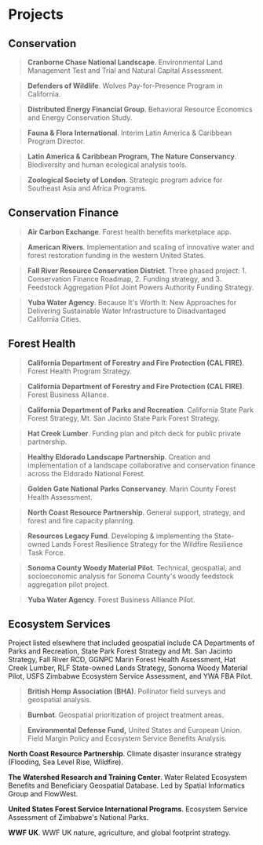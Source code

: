 # Projects

## Conservation
> **Cranborne Chase National Landscape**. Environmental Land Management Test and Trial and Natural Capital Assessment.  
  
> **Defenders of Wildlife**. Wolves Pay-for-Presence Program in California. 

> **Distributed Energy Financial Group**. Behavioral Resource Economics and Energy Conservation Study.  

> **Fauna & Flora International**. Interim Latin America & Caribbean Program Director.  

> **Latin America & Caribbean Program, The Nature Conservancy**. Biodiversity and human ecological analysis tools.

> **Zoological Society of London**. Strategic program advice for Southeast Asia and Africa Programs.

## Conservation Finance
> **Air Carbon Exchange**. Forest health benefits marketplace app.  
  
> **American Rivers**. Implementation and scaling of innovative water and forest restoration funding in the western United States.  

> **Fall River Resource Conservation District**. Three phased project: 1. Conservation Finance Roadmap, 2. Funding strategy, and 3. Feedstock Aggregation Pilot Joint Powers Authority Funding Strategy. 

> **Yuba Water Agency**. Because It's Worth It: New Approaches for Delivering Sustainable Water Infrastructure to Disadvantaged California Cities. 

## Forest Health
> **California Department of Forestry and Fire Protection (CAL FIRE)**. Forest Health Program Strategy.  

> **California Department of Forestry and Fire Protection (CAL FIRE)**. Forest Business Alliance.  
  
> **California Department of Parks and Recreation**. California State Park Forest Strategy, Mt. San Jacinto State Park Forest Strategy. 

> **Hat Creek Lumber**. Funding plan and pitch deck for public private partnership.

> **Healthy Eldorado Landscape Partnership**. Creation and implementation of a landscape collaborative and conservation finance across the Eldorado National Forest.

> **Golden Gate National Parks Conservancy**. Marin County Forest Health Assessment. 

> **North Coast Resource Partnership**. General support, strategy, and forest and fire capacity planning.  

> **Resources Legacy Fund**. Developing & implementing the State-owned Lands Forest Resilience Strategy for the Wildfire Resilience Task Force.

> **Sonoma County Woody Material Pilot**. Technical, geospatial, and socioeconomic analysis for Sonoma County's woody feedstock aggregation pilot project.

> **Yuba Water Agency**. Forest Business Alliance Pilot. 

## Ecosystem Services
Project listed elsewhere that included geospatial include CA Departments of Parks and Recreation, State Park Forest Strategy and Mt. San Jacinto Strategy, Fall River RCD, GGNPC Marin Forest Health Assessment, Hat Creek Lumber, RLF State-owned Lands Strategy, Sonoma Woody Material Pilot, USFS Zimbabwe Ecosystem Service Assessment, and YWA FBA Pilot.

> **British Hemp Association (BHA)**. Pollinator field surveys and geospatial analysis.  
  
> **Burnbot**. Geospatial prioritization of project treatment areas.  
  
> **Environmental Defense Fund,** United States and European Union. Field Margin Policy and Ecosystem Service Benefits Analysis.  

**North Coast Resource Partnership**. Climate disaster insurance strategy (Flooding, Sea Level Rise, Wildfire).

**The Watershed Research and Training Center**. Water Related Ecosystem Benefits and Beneficiary Geospatial Database. Led by Spatial Informatics Group and FlowWest.

**United States Forest Service International Programs**. Ecosystem Service Assessment of Zimbabwe's National Parks. 

**WWF UK**. WWF UK nature, agriculture, and global footprint strategy.
